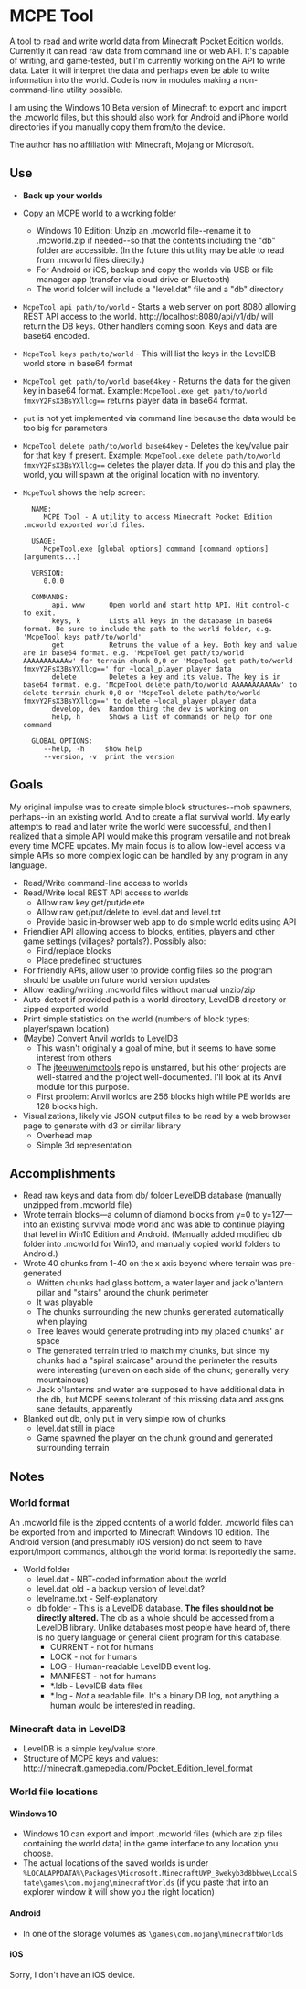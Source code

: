 # MCPE Tool

A tool to read and write world data from Minecraft Pocket Edition worlds.
Currently it can read raw data from command line or web API.
It's capable of writing, and game-tested, but I'm currently working on the API to write data.
Later it will interpret the data and perhaps even be able to write information into the world.
Code is now in modules making a non-command-line utility possible.

I am using the Windows 10 Beta version of Minecraft to export and import the .mcworld files, but this should also work for Android and iPhone world directories if you manually copy them from/to the device.

The author has no affiliation with Minecraft, Mojang or Microsoft.

## Use

- **Back up your worlds**
- Copy an MCPE world to a working folder
	- Windows 10 Edition: Unzip an .mcworld file--rename it to .mcworld.zip if needed--so that the contents including the "db" folder are accessible. (In the future this utility may be able to read from .mcworld files directly.)
	- For Android or iOS, backup and copy the worlds via USB or file manager app (transfer via cloud drive or Bluetooth)
	- The world folder will include a "level.dat" file and a "db" directory

- `McpeTool api path/to/world` - Starts a web server on port 8080 allowing REST API access to the world. http://localhost:8080/api/v1/db/ will return the DB keys. Other handlers coming soon. Keys and data are base64 encoded.
- `McpeTool keys path/to/world` - This will list the keys in the LevelDB world store in base64 format
- `McpeTool get path/to/world base64key` - Returns the data for the given key in base64 format. Example: `McpeTool.exe get path/to/world fmxvY2FsX3BsYXllcg==` returns player data in base64 format.
- `put` is not yet implemented via command line because the data would be too big for parameters
- `McpeTool delete path/to/world base64key` - Deletes the key/value pair for that key if present. Example: `McpeTool.exe delete path/to/world fmxvY2FsX3BsYXllcg==` deletes the player data. If you do this and play the world, you will spawn at the original location with no inventory.
- `McpeTool` shows the help screen:

		NAME:
		   MCPE Tool - A utility to access Minecraft Pocket Edition .mcworld exported world files.

		USAGE:
		   McpeTool.exe [global options] command [command options] [arguments...]

		VERSION:
		   0.0.0

		COMMANDS:
			 api, www      Open world and start http API. Hit control-c to exit.
			 keys, k       Lists all keys in the database in base64 format. Be sure to include the path to the world folder, e.g. 'McpeTool keys path/to/world'
			 get           Retruns the value of a key. Both key and value are in base64 format. e.g. 'McpeTool get path/to/world AAAAAAAAAAAw' for terrain chunk 0,0 or 'McpeTool get path/to/world fmxvY2FsX3BsYXllcg==' for ~local_player player data
			 delete        Deletes a key and its value. The key is in base64 format. e.g. 'McpeTool delete path/to/world AAAAAAAAAAAw' to delete terrain chunk 0,0 or 'McpeTool delete path/to/world fmxvY2FsX3BsYXllcg==' to delete ~local_player player data
			 develop, dev  Random thing the dev is working on
			 help, h       Shows a list of commands or help for one command

		GLOBAL OPTIONS:
		   --help, -h     show help
		   --version, -v  print the version

## Goals

My original impulse was to create simple block structures--mob spawners, perhaps--in an existing world.
And to create a flat survival world.
My early attempts to read and later write the world were successful, and then I realized that a simple API would make this program versatile and not break every time MCPE updates.
My main focus is to allow low-level access via simple APIs so more complex logic can be handled by any program in any language.

- Read/Write command-line access to worlds
- Read/Write local REST API access to worlds
	- Allow raw key get/put/delete
	- Allow raw get/put/delete to level.dat and level.txt
	- Provide basic in-browser web app to do simple world edits using API
- Friendlier API allowing access to blocks, entities, players and other game settings (villages? portals?). Possibly also:
	- Find/replace blocks
	- Place predefined structures
- For friendly APIs, allow user to provide config files so the program should be usable on future world version updates
- Allow reading/writing .mcworld files without manual unzip/zip
- Auto-detect if provided path is a world directory, LevelDB directory or zipped exported world
- Print simple statistics on the world (numbers of block types; player/spawn location)
- (Maybe) Convert Anvil worlds to LevelDB
    - This wasn't originally a goal of mine, but it seems to have some interest from others
    - The [jteeuwen/mctools](https://github.com/jteeuwen/mctools) repo is unstarred, but his other projects are well-starred and the project well-documented. I'll look at its Anvil module for this purpose.
	- First problem: Anvil worlds are 256 blocks high while PE worlds are 128 blocks high.
- Visualizations, likely via JSON output files to be read by a web browser page to generate with d3 or similar library
    - Overhead map
    - Simple 3d representation

## Accomplishments

- Read raw keys and data from db/ folder LevelDB database (manually unzipped from .mcworld file)
- Wrote terrain blocks—a column of diamond blocks from y=0 to y=127—into an existing survival mode world and was able to continue playing that level in Win10 Edition and Android. (Manually added modified db folder into .mcworld for Win10, and manually copied world folders to Android.)
- Wrote 40 chunks from 1-40 on the x axis beyond where terrain was pre-generated
	- Written chunks had glass bottom, a water layer and jack o'lantern pillar and "stairs" around the chunk perimeter
	- It was playable
	- The chunks surrounding the new chunks generated automatically when playing
	- Tree leaves would generate protruding into my placed chunks' air space
	- The generated terrain tried to match my chunks, but since my chunks had a "spiral staircase" around the perimeter the results were interesting (uneven on each side of the chunk; generally very mountainous)
	- Jack o'lanterns and water are supposed to have additional data in the db, but MCPE seems tolerant of this missing data and assigns sane defaults, apparently
- Blanked out db, only put in very simple row of chunks
	- level.dat still in place
	- Game spawned the player on the chunk ground and generated surrounding terrain

## Notes

### World format

An .mcworld file is the zipped contents of a world folder. .mcworld files can be exported from and imported to Minecraft Windows 10 edition.
The Android version (and presumably iOS version) do not seem to have export/import commands, although the world format is reportedly the same.

- World folder
	- level.dat - NBT-coded information about the world
	- level.dat_old - a backup version of level.dat?
	- levelname.txt - Self-explanatory
	- db folder - This is a LevelDB database. **The files should not be directly altered.** The db as a whole should be accessed from a LevelDB library. Unlike databases most people have heard of, there is no query language or general client program for this database.
		- CURRENT - not for humans
		- LOCK - not for humans
		- LOG - Human-readable LevelDB event log.
		- MANIFEST - not for humans
		- *.ldb - LevelDB data files
		- *.log - *Not* a readable file. It's a binary DB log, not anything a human would be interested in reading.

### Minecraft data in LevelDB

- LevelDB is a simple key/value store.
- Structure of MCPE keys and values: http://minecraft.gamepedia.com/Pocket_Edition_level_format

### World file locations

#### Windows 10

- Windows 10 can export and import .mcworld files (which are zip files containing the world data) in the game interface to any location you choose.
- The actual locations of the saved worlds is under `%LOCALAPPDATA%\Packages\Microsoft.MinecraftUWP_8wekyb3d8bbwe\LocalState\games\com.mojang\minecraftWorlds` (if you paste that into an explorer window it will show you the right location)

#### Android

- In one of the storage volumes as `\games\com.mojang\minecraftWorlds`

#### iOS

Sorry, I don't have an iOS device.